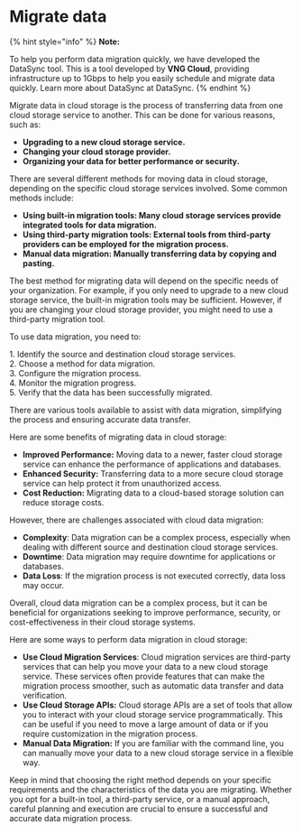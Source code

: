 # Migrate data

{% hint style="info" %}
**Note:**

To help you perform data migration quickly, we have developed the DataSync tool. This is a tool developed by **VNG Cloud**, providing infrastructure up to 1Gbps to help you easily schedule and migrate data quickly. Learn more about DataSync at DataSync.
{% endhint %}

Migrate data in cloud storage is the process of transferring data from one cloud storage service to another. This can be done for various reasons, such as:

* **Upgrading to a new cloud storage service.**
* **Changing your cloud storage provider.**
* **Organizing your data for better performance or security.**

There are several different methods for moving data in cloud storage, depending on the specific cloud storage services involved. Some common methods include:

* **Using built-in migration tools: Many cloud storage services provide integrated tools for data migration.**
* **Using third-party migration tools: External tools from third-party providers can be employed for the migration process.**
* **Manual data migration: Manually transferring data by copying and pasting.**

The best method for migrating data will depend on the specific needs of your organization. For example, if you only need to upgrade to a new cloud storage service, the built-in migration tools may be sufficient. However, if you are changing your cloud storage provider, you might need to use a third-party migration tool.

To use data migration, you need to:

1\. Identify the source and destination cloud storage services.\
2\. Choose a method for data migration.\
3\. Configure the migration process.\
4\. Monitor the migration progress.\
5\. Verify that the data has been successfully migrated.

There are various tools available to assist with data migration, simplifying the process and ensuring accurate data transfer.

Here are some benefits of migrating data in cloud storage:

* **Improved Performance:** Moving data to a newer, faster cloud storage service can enhance the performance of applications and databases.
* **Enhanced Security:** Transferring data to a more secure cloud storage service can help protect it from unauthorized access.
* **Cost Reduction:** Migrating data to a cloud-based storage solution can reduce storage costs.

However, there are challenges associated with cloud data migration:

* **Complexity**: Data migration can be a complex process, especially when dealing with different source and destination cloud storage services.
* **Downtime**: Data migration may require downtime for applications or databases.
* **Data Loss**: If the migration process is not executed correctly, data loss may occur.

Overall, cloud data migration can be a complex process, but it can be beneficial for organizations seeking to improve performance, security, or cost-effectiveness in their cloud storage systems.

Here are some ways to perform data migration in cloud storage:

* **Use Cloud Migration Services**: Cloud migration services are third-party services that can help you move your data to a new cloud storage service. These services often provide features that can make the migration process smoother, such as automatic data transfer and data verification.
* **Use Cloud Storage APIs:** Cloud storage APIs are a set of tools that allow you to interact with your cloud storage service programmatically. This can be useful if you need to move a large amount of data or if you require customization in the migration process.
* **Manual Data Migration:** If you are familiar with the command line, you can manually move your data to a new cloud storage service in a flexible way.

Keep in mind that choosing the right method depends on your specific requirements and the characteristics of the data you are migrating. Whether you opt for a built-in tool, a third-party service, or a manual approach, careful planning and execution are crucial to ensure a successful and accurate data migration process.
